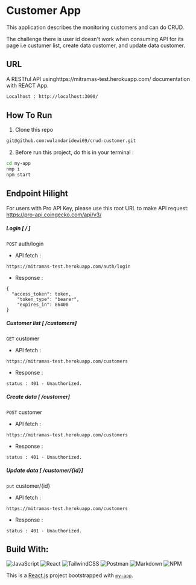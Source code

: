 # Customer App

This application describes the monitoring customers and can do CRUD.

The challenge there is user id doesn't work when consuming API for its page i.e custumer list, create data customer, and update data customer.

## URL

A RESTful API usinghttps://mitramas-test.herokuapp.com/ documentation with REACT App.

```bash
Localhost : http://localhost:3000/
```
## How To Run

1. Clone this repo
```bash
git@github.com:wulandaridewi69/crud-customer.git
```

2. Before run this project, do this in your terminal :
```bash
cd my-app 
nmp i
npm start
```

## Endpoint Hilight

For users with Pro API Key, please use this root URL to make API request: https://pro-api.coingecko.com/api/v3/

##### Login [ / ]
`POST` auth/login

- API fetch : 
```
https://mitramas-test.herokuapp.com/auth/login
```
- Response :
```
{
  "access_token": token,
    "token_type": "bearer",
    "expires_in": 86400
}
```
##### Customer list [ /customers]
`GET` customer

- API fetch : 
```
https://mitramas-test.herokuapp.com/customers
```
- Response :
```
status : 401 - Unauthorized.
```
##### Create data [ /customer]
`POST` customer

- API fetch : 
```
https://mitramas-test.herokuapp.com/customers
```
- Response :
```
status : 401 - Unauthorized.
```

##### Update data [ /customer/{id}]
`put` customer/{id}

- API fetch : 
```
https://mitramas-test.herokuapp.com/customers
```
- Response :
```
status : 401 - Unauthorized.
```

## Build With:

![JavaScript](https://img.shields.io/badge/javascript-%23323330.svg?style=for-the-badge&logo=javascript&logoColor=%23F7DF1E)  ![React](https://img.shields.io/badge/react-%2320232a.svg?style=for-the-badge&logo=react&logoColor=%2361DAFB) ![TailwindCSS](https://img.shields.io/badge/tailwindcss-%2338B2AC.svg?style=for-the-badge&logo=tailwind-css&logoColor=white) ![Postman](https://img.shields.io/badge/Postman-FF6C37?style=for-the-badge&logo=postman&logoColor=white)  ![Markdown](https://img.shields.io/badge/markdown-%23000000.svg?style=for-the-badge&logo=markdown&logoColor=white)  ![NPM](https://img.shields.io/badge/NPM-%23000000.svg?style=for-the-badge&logo=npm&logoColor=white)

This is a [React.js](https://reactjs.org/) project bootstrapped with [`my-app`](https://github.com/vercel/next.js/tree/canary/packages/my-app).
